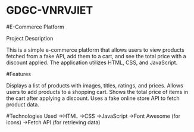 ﻿# GDGC-VNRVJIET

#E-Commerce Platform


Project Description


This is a simple e-commerce platform that allows users to view products fetched from a fake API, add them to a cart, and see the total price with a discount applied. The application utilizes HTML, CSS, and JavaScript.

#Features


Displays a list of products with images, titles, ratings, and prices.
Allows users to add products to a shopping cart.
Shows the total price of items in the cart after applying a discount.
Uses a fake online store API to fetch product data.


#Technologies Used
->HTML
->CSS
->JavaScript
->Font Awesome (for icons)
->Fetch API (for retrieving data)
